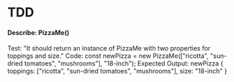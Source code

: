 # TDD

#### Describe: PizzaMe()

Test: "It should return an instance of PizzaMe with two properties for toppings and size."
Code: const newPizza = new PizzaMe(["ricotta", "sun-dried tomatoes", "mushrooms"], "18-inch");
Expected Output: newPizza { toppings: ["ricotta", "sun-dried tomatoes", "mushrooms"], size: "18-inch" }